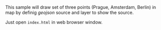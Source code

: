 This sample will draw set of three points (Prague, Amsterdam, Berlin) in map by definig *geojson* source and layer to show the source.

Just open `index.html` in web browser window.
